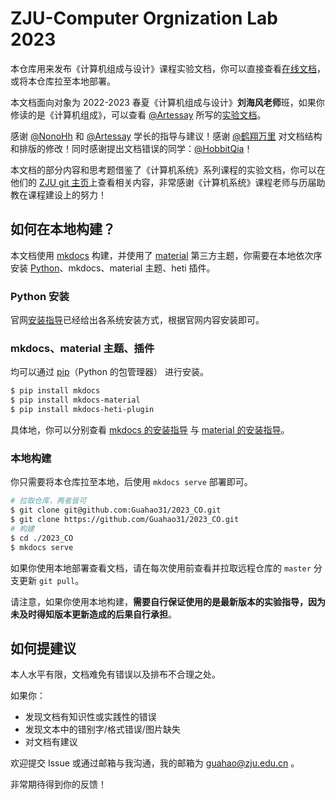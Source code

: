 # ZJU-Computer Orgnization Lab 2023

本仓库用来发布《计算机组成与设计》课程实验文档，你可以直接查看[在线文档](https://guahao31.github.io/2023_CO)，或将本仓库拉至本地部署。

本文档面向对象为 2022-2023 春夏《计算机组成与设计》**刘海风老师**班，如果你修读的是《计算机组成》，可以查看 [@Artessay](https://github.com/artessay) 所写的[实验文档](https://artessay.github.io/ZJU-Computer-Organization-Lab-2023/#/)。

感谢 [@NonoHh](https://github.com/NonoHh) 和 [@Artessay](https://github.com/artessay) 学长的指导与建议！感谢 [@鹤翔万里](https://github.com/TonyCrane) 对文档结构和排版的修改！同时感谢提出文档错误的同学：[@HobbitQia](https://github.com/HobbitQia)！

本文档的部分内容和思考题借鉴了《计算机系统》系列课程的实验文档，你可以在他们的 [ZJU git 主页](https://git.zju.edu.cn/zju-sys)上查看相关内容，非常感谢《计算机系统》课程老师与历届助教在课程建设上的努力！

## 如何在本地构建？

本文档使用 [mkdocs](https://www.mkdocs.org/) 构建，并使用了 [material](https://squidfunk.github.io/mkdocs-material/) 第三方主题，你需要在本地依次序安装 [Python](https://python.org)、mkdocs、material 主题、heti 插件。

### Python 安装

官网[安装指导](https://wiki.python.org/moin/BeginnersGuide/Download)已经给出各系统安装方式，根据官网内容安装即可。

### mkdocs、material 主题、插件

均可以通过 [pip](https://pypi.org/project/pip/)（Python 的包管理器） 进行安装。

```bash
$ pip install mkdocs
$ pip install mkdocs-material
$ pip install mkdocs-heti-plugin
```

具体地，你可以分别查看 [mkdocs 的安装指导](https://www.mkdocs.org/getting-started/#installation) 与 [material 的安装指导](https://squidfunk.github.io/mkdocs-material/getting-started/#installation)。

### 本地构建

你只需要将本仓库拉至本地，后使用 `mkdocs serve` 部署即可。

```bash
# 拉取仓库，两者皆可
$ git clone git@github.com:Guahao31/2023_CO.git
$ git clone https://github.com/Guahao31/2023_CO.git
# 构建
$ cd ./2023_CO
$ mkdocs serve
```

如果你使用本地部署查看文档，请在每次使用前查看并拉取远程仓库的 `master` 分支更新 `git pull`。

请注意，如果你使用本地构建，**需要自行保证使用的是最新版本的实验指导，因为未及时得知版本更新造成的后果自行承担**。

## 如何提建议

本人水平有限，文档难免有错误以及排布不合理之处。

如果你：

* 发现文档有知识性或实践性的错误
* 发现文本中的错别字/格式错误/图片缺失
* 对文档有建议

欢迎提交 Issue 或通过邮箱与我沟通，我的邮箱为 guahao@zju.edu.cn 。

非常期待得到你的反馈！